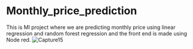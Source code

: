 # Monthly_price_prediction
This is Ml project where we are predicting monthly price using linear regression and random forest regression and the front end is made using Node red.
![Capture15](https://user-images.githubusercontent.com/49466550/59993345-9e1fda00-966d-11e9-88d5-1adc7975aecf.PNG)
